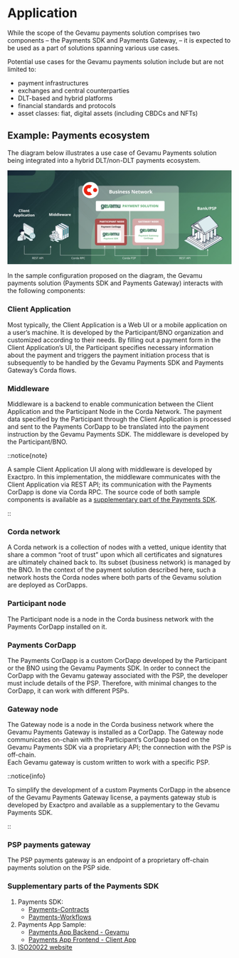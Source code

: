 # Application

While the scope of the Gevamu payments solution comprises two components – the Payments SDK and Payments Gateway, – it is expected to be used as a part of solutions spanning various use cases.

Potential use cases for the Gevamu payments solution include but are not limited to:
- payment infrastructures
- exchanges and central counterparties
- DLT-based and hybrid platforms
- financial standards and protocols
- asset classes: fiat, digital assets (including CBDCs and NFTs)

## Example: Payments ecosystem

The diagram below illustrates a use case of Gevamu Payments solution being integrated into a hybrid DLT/non-DLT payments ecosystem.

![Sample implementation schema](/img/Sample_implementation.png)

In the sample configuration proposed on the diagram, the Gevamu payments solution (Payments SDK and Payments Gateway) interacts with the following components:

### Client Application

Most typically, the Client Application is a Web UI or a mobile application on a user’s machine. It is developed by the Participant/BNO organization and customized according to their needs. By filling out a payment form in the Client Application’s UI, the Participant specifies necessary information about the payment and triggers the payment initiation process that is subsequently to be handled by the Gevamu Payments SDK and Payments Gateway’s Corda flows. 

### Middleware

Middleware is a backend to enable communication between the Client Application and the Participant Node in the Corda Network. The payment data specified by the Participant through the Client Application is processed and sent to the Payments CorDapp to be translated into the payment instruction by the Gevamu Payments SDK. The middleware is developed by the Participant/BNO. 

::notice{note}

A sample Client Application UI along with middleware is developed by Exactpro. In this implementation, the middleware communicates with the Client Application via REST API; its communication with the Payments CorDapp is done via Corda RPC. The source code of both sample components is available as a [supplementary part of the Payments SDK](https://github.com/gevamu/corda-payments-sdk/tree/master/payments-app-sample). 

::

### Corda network

A Corda network is a collection of nodes with a vetted, unique identity that share a common “root of trust” upon which all certificates and signatures are ultimately chained back to. Its subset (business network) is managed by the BNO. In the context of the payment solution described here, such a network hosts the Corda nodes where both parts of the Gevamu solution are deployed as CorDapps.

### Participant node

The Participant node is a node in the Corda business network with the Payments CorDapp installed on it. 

### Payments CorDapp

The Payments CorDapp is a custom CorDapp developed by the Participant or the BNO using the Gevamu Payments SDK. 
In order to connect the CorDapp with the Gevamu gateway associated with the PSP, the developer must include details of the PSP.
Therefore, with minimal changes to the CorDapp, it can work with different PSPs.

### Gateway node

The Gateway node is a node in the Corda business network where the Gevamu Payments Gateway is installed as a CorDapp. The Gateway node communicates on-chain with the Participant’s CorDapp based on the Gevamu Payments SDK via a proprietary API; the connection with the PSP is off-chain.  
Each Gevamu gateway is custom written to work with a specific PSP.
  
::notice{info}

To simplify the development of a custom Payments CorDapp in the absence of the Gevamu Payments Gateway license, a payments gateway stub is developed by Exactpro and available as a supplementary to the Gevamu Payments SDK.

::

### PSP payments gateway
The PSP payments gateway is an endpoint of a proprietary off-chain payments solution on the PSP side.

### Supplementary parts of the Payments SDK

1. Payments SDK:
    - [Payments-Contracts](https://github.com/gevamu/corda-payments-sdk/tree/master/payments-contracts)
    - [Payments-Workflows](https://github.com/gevamu/corda-payments-sdk/tree/master/payments-workflows)
2. Payments App Sample:
    - [Payments App Backend - Gevamu](https://github.com/gevamu/corda-payments-sdk/tree/master/payments-app-sample/payments-app-backend)
    - [Payments App Frontend - Client App](https://github.com/gevamu/corda-payments-sdk/tree/master/payments-app-sample/payments-app-frontend)
3. [ISO20022 website](https://www.iso20022.org/)
